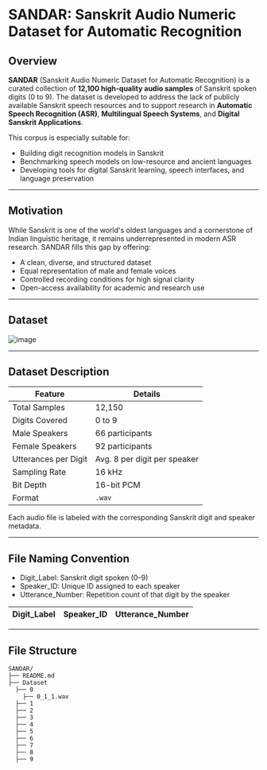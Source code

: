 
# SANDAR: Sanskrit Audio Numeric Dataset for Automatic Recognition

## Overview

**SANDAR** (Sanskrit Audio Numeric Dataset for Automatic Recognition) is a curated collection of **12,100 high-quality audio samples** of Sanskrit spoken digits (0 to 9). The dataset is developed to address the lack of publicly available Sanskrit speech resources and to support research in **Automatic Speech Recognition (ASR)**, **Multilingual Speech Systems**, and **Digital Sanskrit Applications**.

This corpus is especially suitable for:

- Building digit recognition models in Sanskrit  
- Benchmarking speech models on low-resource and ancient languages  
- Developing tools for digital Sanskrit learning, speech interfaces, and language preservation

---

## Motivation

While Sanskrit is one of the world's oldest languages and a cornerstone of Indian linguistic heritage, it remains underrepresented in modern ASR research. SANDAR fills this gap by offering:

- A clean, diverse, and structured dataset  
- Equal representation of male and female voices  
- Controlled recording conditions for high signal clarity  
- Open-access availability for academic and research use  

---

## Dataset

![image](https://github.com/user-attachments/assets/de61cfbd-5300-4dc3-81f5-4ab3f7e5e8e3)

---

## Dataset Description

| Feature                | Details                                   |
|------------------------|-------------------------------------------|
| Total Samples          | 12,150                                    |
| Digits Covered         | 0 to 9                                    |
| Male Speakers          | 66 participants                           |
| Female Speakers        | 92 participants                           |
| Utterances per Digit   | Avg. 8 per digit per speaker              |
| Sampling Rate          | 16 kHz                                    |
| Bit Depth              | 16-bit PCM                                |
| Format                 | `.wav`                                    |

Each audio file is labeled with the corresponding Sanskrit digit and speaker metadata.

---

## File Naming Convention

- Digit_Label: Sanskrit digit spoken (0–9)  
- Speaker_ID: Unique ID assigned to each speaker
- Utterance_Number: Repetition count of that digit by the speaker

| Digit_Label | Speaker_ID | Utterance_Number |
|-------------|------------|------------------|

---

## File Structure

```
SANDAR/
├── README.md
├── Dataset
  ├── 0
    ├── 0_1_1.wav
  ├── 1
  ├── 2
  ├── 3
  ├── 4
  ├── 5
  ├── 6
  ├── 7
  ├── 8
  ├── 9
```
